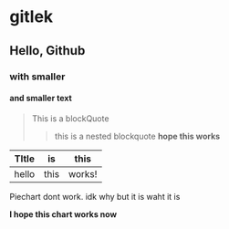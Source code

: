 # gitlek
## Hello, Github
### with smaller
#### and smaller text

>This is a blockQuote
>> this is a nested  blockquote
>**hope this works**
>>
| TItle | is | this| 
| ---|---|---| 
| hello| this| works! |

Piechart dont work. idk why but it is waht it is

**I hope this chart works now**
